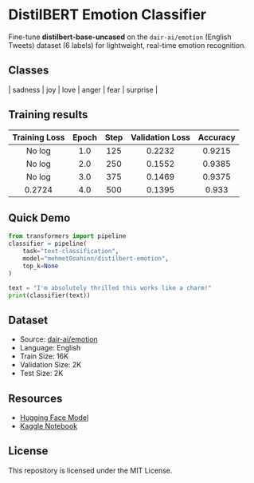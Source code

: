 # DistilBERT Emotion Classifier  
Fine-tune **distilbert-base-uncased** on the `dair-ai/emotion` (English Tweets) dataset (6 labels) for lightweight, real-time emotion recognition.

## Classes

| sadness | joy | love | anger | fear | surprise |

## Training results

| Training Loss | Epoch | Step | Validation Loss | Accuracy |
|:-------------:|:-----:|:----:|:---------------:|:--------:|
| No log        | 1.0   | 125  | 0.2232          | 0.9215   |
| No log        | 2.0   | 250  | 0.1552          | 0.9385   |
| No log        | 3.0   | 375  | 0.1469          | 0.9375   |
| 0.2724        | 4.0   | 500  | 0.1395          | 0.933    |

## Quick Demo
```python
from transformers import pipeline
classifier = pipeline(
    task="text-classification",
    model="mehmet0sahinn/distilbert-emotion",
    top_k=None
)

text = "I'm absolutely thrilled this works like a charm!"
print(classifier(text))
```

## Dataset

- Source: [dair-ai/emotion](https://huggingface.co/datasets/dair-ai/emotion)
- Language: English
- Train Size: 16K
- Validation Size: 2K
- Test Size: 2K

## Resources

- [Hugging Face Model](https://huggingface.co/mehmet0sahinn/distilbert-emotion)
- [Kaggle Notebook](https://www.kaggle.com/code/mehmet0sahinn/emotion-classifier-w-distilbert)

## License

This repository is licensed under the MIT License.
